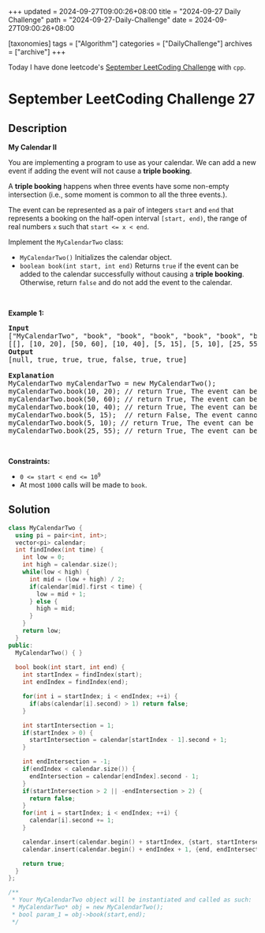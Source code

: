 +++
updated = 2024-09-27T09:00:26+08:00
title = "2024-09-27 Daily Challenge"
path = "2024-09-27-Daily-Challenge"
date = 2024-09-27T09:00:26+08:00

[taxonomies]
tags = ["Algorithm"]
categories = ["DailyChallenge"]
archives = ["archive"]
+++

Today I have done leetcode's [September LeetCoding Challenge](https://leetcode.com/problems/my-calendar-ii/) with `cpp`.

<!-- more -->

# September LeetCoding Challenge 27

## Description

**My Calendar II**

<p>You are implementing a program to use as your calendar. We can add a new event if adding the event will not cause a <strong>triple booking</strong>.</p>

<p>A <strong>triple booking</strong> happens when three events have some non-empty intersection (i.e., some moment is common to all the three events.).</p>

<p>The event can be represented as a pair of integers <code>start</code> and <code>end</code> that represents a booking on the half-open interval <code>[start, end)</code>, the range of real numbers <code>x</code> such that <code>start &lt;= x &lt; end</code>.</p>

<p>Implement the <code>MyCalendarTwo</code> class:</p>

<ul>
	<li><code>MyCalendarTwo()</code> Initializes the calendar object.</li>
	<li><code>boolean book(int start, int end)</code> Returns <code>true</code> if the event can be added to the calendar successfully without causing a <strong>triple booking</strong>. Otherwise, return <code>false</code> and do not add the event to the calendar.</li>
</ul>

<p>&nbsp;</p>
<p><strong class="example">Example 1:</strong></p>

<pre>
<strong>Input</strong>
[&quot;MyCalendarTwo&quot;, &quot;book&quot;, &quot;book&quot;, &quot;book&quot;, &quot;book&quot;, &quot;book&quot;, &quot;book&quot;]
[[], [10, 20], [50, 60], [10, 40], [5, 15], [5, 10], [25, 55]]
<strong>Output</strong>
[null, true, true, true, false, true, true]

<strong>Explanation</strong>
MyCalendarTwo myCalendarTwo = new MyCalendarTwo();
myCalendarTwo.book(10, 20); // return True, The event can be booked. 
myCalendarTwo.book(50, 60); // return True, The event can be booked. 
myCalendarTwo.book(10, 40); // return True, The event can be double booked. 
myCalendarTwo.book(5, 15);  // return False, The event cannot be booked, because it would result in a triple booking.
myCalendarTwo.book(5, 10); // return True, The event can be booked, as it does not use time 10 which is already double booked.
myCalendarTwo.book(25, 55); // return True, The event can be booked, as the time in [25, 40) will be double booked with the third event, the time [40, 50) will be single booked, and the time [50, 55) will be double booked with the second event.
</pre>

<p>&nbsp;</p>
<p><strong>Constraints:</strong></p>

<ul>
	<li><code>0 &lt;= start &lt; end &lt;= 10<sup>9</sup></code></li>
	<li>At most <code>1000</code> calls will be made to <code>book</code>.</li>
</ul>


## Solution

``` cpp
class MyCalendarTwo {
  using pi = pair<int, int>;
  vector<pi> calendar;
  int findIndex(int time) {
    int low = 0;
    int high = calendar.size();
    while(low < high) {
      int mid = (low + high) / 2;
      if(calendar[mid].first < time) {
        low = mid + 1;
      } else {
        high = mid;
      }
    }
    return low;
  }
public:
  MyCalendarTwo() { }
    
  bool book(int start, int end) {
    int startIndex = findIndex(start);
    int endIndex = findIndex(end);

    for(int i = startIndex; i < endIndex; ++i) {
      if(abs(calendar[i].second) > 1) return false;
    }

    int startIntersection = 1;
    if(startIndex > 0) {
      startIntersection = calendar[startIndex - 1].second + 1;
    }

    int endIntersection = -1;
    if(endIndex < calendar.size()) {
      endIntersection = calendar[endIndex].second - 1;
    }
    if(startIntersection > 2 || -endIntersection > 2) {
      return false;
    }
    for(int i = startIndex; i < endIndex; ++i) {
      calendar[i].second += 1;
    }

    calendar.insert(calendar.begin() + startIndex, {start, startIntersection});
    calendar.insert(calendar.begin() + endIndex + 1, {end, endIntersection});

    return true;
  }
};

/**
 * Your MyCalendarTwo object will be instantiated and called as such:
 * MyCalendarTwo* obj = new MyCalendarTwo();
 * bool param_1 = obj->book(start,end);
 */
```

